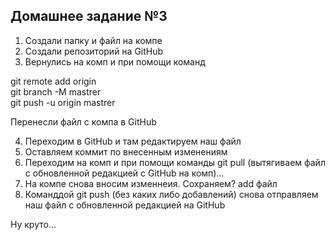 ## Домашнее задание №3

1. Создали папку и файл на компе
2. Создали репозиторий на GitHub
3. Вернулись на комп и при помощи команд 

git remote add origin  
git branch -M mastrer  
git push -u origin mastrer

Перенесли файл с компа в GitHub

4. Переходим в GitHub и там редактируем наш файл
5. Оставляем коммит по внесенным изменениям 
6. Переходим на комп и при помощи команды git pull (вытягиваем файл с обновленной редакцией с GitHub на комп)...
7. На компе снова вносим изменнеия. Сохраняем? add файл
8. Команддой git push (без каких либо добавлений) снова отправляем наш файл с обновленной редакцией на GitHub

Ну круто...




